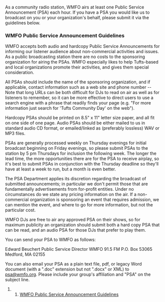 As a community radio station, WMFO airs at least one Public Service Announcement (PSA) each hour. If you have a PSA you would like us to broadcast on you or your organization's behalf, please submit it via the guidelines below.

### WMFO Public Service Announcement Guidelines

WMFO accepts both audio and hardcopy Public Service Announcements for informing our listener audience about non-commercial activities and issues. As a public broadcasting station there are no costs to the sponsoring organization for airing the PSAs. WMFO especially likes to help Tufts-based and local organizations promote their activities, and gives them special consideration.

All PSAs should include the name of the sponsoring organization, and if applicable, contact information such as a web site and phone number -- Note that long URLs can be both difficult for DJs to read on air as well as for listeners to remember, so it can be more effective to direct users to use a search engine with a phrase that readily finds your page (e.g. "For more information just search for 'Tufts Community Day' on the web").

Hardcopy PSAs should be printed on 8.5" x 11" letter size paper, and all fit on one side of one page. Audio PSAs should be either mailed to us in standard audio CD format, or emailed/linked as (preferably lossless) WAV or MP3 files.

PSAs are generally processed weekly on Thursday evenings for initial broadcast beginning on Friday evenings, so please submit PSAs to the station by 5 pm Thursdays for inclusion the following week. The longer the lead time, the more opportunities there are for the PSA to receive airplay, so it's best to submit PSAs in conjunction with the Thursday deadline so they'll have at least a week to run, but a month is even better.

The PSA Department applies its discretion regarding the broadcast of submitted announcements; in particular we don't permit those that are fundamentally advertisements from for-profit entities. Under no circumstances do we state any pricing information on the air. If a non-commercial organization is sponsoring an event that requires admission, we can mention the event, and where to go for more information, but not the particular cost.

WMFO DJs are free to air any approved PSA on their shows, so for maximum publicity an organization should submit both a hard copy PSA that can be read, and an audio PSA for those DJs that prefer to play them.

You can send your PSA to WMFO as follows:

Edward Beuchert
 Public Service Director
 WMFO 91.5 FM
 P.O. Box 53065
 Medford, MA 02155

You can also email your PSA as a plain text file, pdf, or legacy Word document (with a ".doc" extension but not ".docx" or XML) to [psa@wmfo.org](mailto:psa@wmfo.org "mailto:psa@wmfo.org"). Please include your group's affiliation and "PSA" on the subject line.

1.  1. [WMFO Public Service Announcement Guidelines](#WMFO_Public_Service_Announcement_Guidelines)

